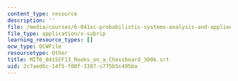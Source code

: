 ```yaml
---
content_type: resource
description: ''
file: /media/courses/6-041sc-probabilistic-systems-analysis-and-applied-probability-fall-2013/2c7aed6c14f5f00f3387c775b5c495ba_MIT6_041SCF13_Rooks_on_a_Chessboard_300k.srt
file_type: application/x-subrip
learning_resource_types: []
ocw_type: OCWFile
resourcetype: Other
title: MIT6_041SCF13_Rooks_on_a_Chessboard_300k.srt
uid: 2c7aed6c-14f5-f00f-3387-c775b5c495ba
---
```

